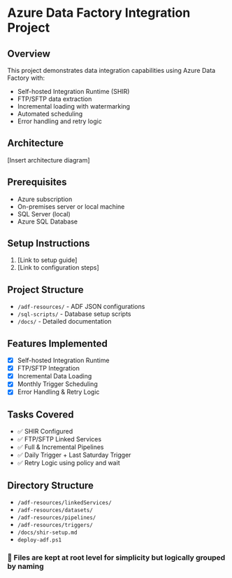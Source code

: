 # Azure Data Factory Integration Project

## Overview
This project demonstrates data integration capabilities using Azure Data Factory with:
- Self-hosted Integration Runtime (SHIR)
- FTP/SFTP data extraction
- Incremental loading with watermarking
- Automated scheduling
- Error handling and retry logic

## Architecture
[Insert architecture diagram]

## Prerequisites
- Azure subscription
- On-premises server or local machine
- SQL Server (local) 
- Azure SQL Database

## Setup Instructions
1. [Link to setup guide]
2. [Link to configuration steps]

## Project Structure
- `/adf-resources/` - ADF JSON configurations
- `/sql-scripts/` - Database setup scripts
- `/docs/` - Detailed documentation

## Features Implemented
- [x] Self-hosted Integration Runtime
- [x] FTP/SFTP Integration
- [x] Incremental Data Loading
- [x] Monthly Trigger Scheduling
- [x] Error Handling & Retry Logic

## Tasks Covered

- ✅ SHIR Configured
- ✅ FTP/SFTP Linked Services
- ✅ Full & Incremental Pipelines
- ✅ Daily Trigger + Last Saturday Trigger
- ✅ Retry Logic using policy and wait

## Directory Structure

- `/adf-resources/linkedServices/`
- `/adf-resources/datasets/`
- `/adf-resources/pipelines/`
- `/adf-resources/triggers/`
- `/docs/shir-setup.md`
- `deploy-adf.ps1`

### 📁 Files are kept at root level for simplicity but logically grouped by naming



